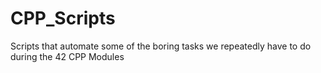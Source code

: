 # CPP_Scripts
Scripts that automate some of the boring tasks we repeatedly have to do during the 42 CPP Modules
